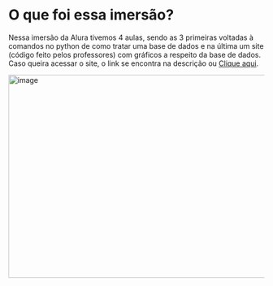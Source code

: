 # O que foi essa imersão?
<p>
  Nessa imersão da Alura tivemos 4 aulas, sendo as 3 primeiras voltadas à comandos no python de como tratar uma base de dados e na última um site (código feito pelos professores) com gráficos a respeito da base de dados. Caso queira acessar o site, o link se encontra na descrição ou <a href="https://siteimersaodadosalura.streamlit.app/">Clique aqui</a>.
</p>
<img width="600" height="400" alt="image" src="https://github.com/user-attachments/assets/74ff49f8-97b5-4c9a-9ba5-1b878ab52387" />

